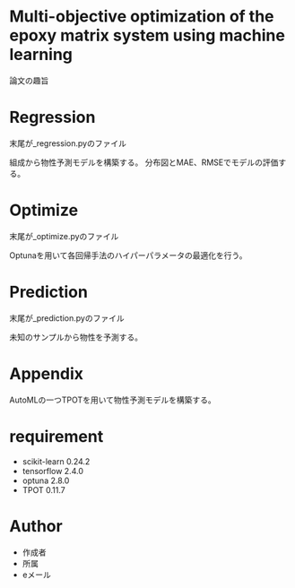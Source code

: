 # Multi-objective optimization of the epoxy matrix system using machine learning

論文の趣旨

# Regression
末尾が_regression.pyのファイル

組成から物性予測モデルを構築する。
分布図とMAE、RMSEでモデルの評価する。

# Optimize
末尾が_optimize.pyのファイル

Optunaを用いて各回帰手法のハイパーパラメータの最適化を行う。

# Prediction
末尾が_prediction.pyのファイル

未知のサンプルから物性を予測する。

# Appendix
AutoMLの一つTPOTを用いて物性予測モデルを構築する。

# requirement
* scikit-learn 0.24.2
* tensorflow 2.4.0
* optuna 2.8.0
* TPOT 0.11.7

# Author
* 作成者
* 所属
* eメール
